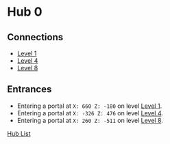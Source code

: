 # Hub 0

## Connections
* <a href="../levels/Level_1.md">Level 1</a>
* <a href="../levels/Level_4.md">Level 4</a>
* <a href="../levels/Level_8.md">Level 8</a>

## Entrances
* Entering a portal at `X: 660 Z: -180` on level <a href="../Level_1.md">Level 1</a>.
* Entering a portal at `X: -326 Z: 476` on level <a href="../Level_4.md">Level 4</a>.
* Entering a portal at `X: 260 Z: -511` on level <a href="../Level_8.md">Level 8</a>.

<a href="./Hubs.md">Hub List</a>